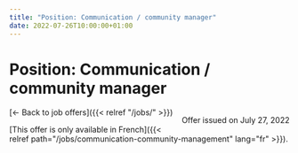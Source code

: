 ```yaml
---
title: "Position: Communication / community manager"
date: 2022-07-26T10:00:00+01:00
---
```


# Position: Communication / community manager

<p style="float: right;">Offer issued on July 27, 2022</p>

[← Back to job offers]({{< relref "/jobs/" >}})

<section>

[This offer is only available in French]({{< relref path="/jobs/communication-community-management" lang="fr" >}}).

</section>
